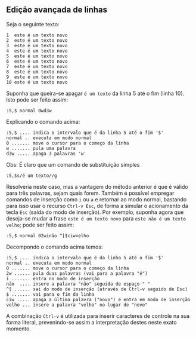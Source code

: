 Edição avançada de linhas
-------------------------

Seja o seguinte texto:
```
1  este é um texto novo
2  este é um texto novo
3  este é um texto novo
4  este é um texto novo
5  este é um texto novo
6  este é um texto novo
7  este é um texto novo
8  este é um texto novo
9  este é um texto novo
10 este é um texto novo
```
Suponha que queira-se apagar `é um texto` da linha 5 até o
fim (linha 10). Isto pode ser feito assim:
```
:5,$ normal 0wd3w
```
Explicando o comando acima:
```
:5,$ .... indica o intervalo que é da linha 5 até o fim '$'
normal .. executa em modo normal
0 ....... move o cursor para o começo da linha
w ....... pula uma palavra
d3w ..... apaga 3 palavras 'w'
```
Obs: É claro que um comando de substituição simples
```
:5,$s/é um texto//g
```
Resolveria neste caso, mas a vantagem do método anterior é que é válido
para três palavras, sejam quais forem. Também é possível empregar
comandos de inserção como `i` ou `a` e
retornar ao modo normal, bastando para isso usar o recurso `Ctrl-v Esc`,
de forma a simular o acionamento da tecla `Esc` (saída do modo de
inserção). Por exemplo, suponha agora que deseja-se mudar a frase
`este é um texto novo` para `este não é um texto velho`; pode ser feito assim:
```
:5,$ normal 02winão ^[$ciwvelho
```
Decompondo o comando acima temos:
```
:5,$ .... indica o intervalo que é da linha 5 até o fim '$'
normal .. executa em modo normal
0 ....... move o cursor para o começo da linha
2w ...... pula duas palavras (vai para a palavra "é")
i ....... entra no modo de inserção
não  .... insere a palavra "não" seguida de espaço " "
^[ ...... sai do modo de inserção (através de Ctrl-v seguido de Esc)
$ ....... vai para o fim da linha
ciw ..... apaga a última palavra ("novo") e entra em modo de inserção
velho ... insere a palavra "velho" no lugar de "novo"
```
A combinação `Ctrl-v` é utilizada para inserir caracteres de controle na
sua forma literal, prevenindo-se assim a interpretação destes neste
exato momento.
